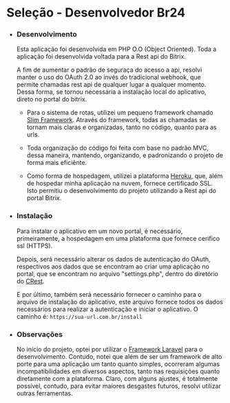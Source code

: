 # Seleção - Desenvolvedor Br24
- ### Desenvolvimento
    Esta aplicação foi desenvolvida em PHP O.O (Object Oriented).
    Toda a aplicação foi desenvolvida voltada para a Rest api do Bitrix.
    
    A fim de aumentar o padrão de seguraça do acesso a api, resolvi 
    manter o uso do OAuth 2.0 ao invés do tradicional webhook, que
    permite chamadas rest api de qualquer lugar a qualquer momento. Dessa
    forma, se tornou necessária a instalação local do aplicativo, direto 
    no portal do bitrix.
    
    - Para o sistema de rotas, utilizei um pequeno framework chamado
        [Slim Framework](https://github.com/slimphp/Slim). Através do
        framework, todas as chamadas se tornam mais claras e
        organizadas, tanto no código, quanto para as urls.
        
    - Toda organização do código foi feita com base no padrão MVC, 
    dessa maneira, mantendo, organizando, e padronizando o projeto
    de forma mais eficiênte.
    
    - Como forma de hospedagem, utilizei a plataforma 
    [Heroku](www.heroku.com), que, além de hospedar 
    minha aplicação na nuvem, fornece certificado SSL. Isto
    permitiu o desenvolvimento do projeto utilizando a Rest api
    do portal Bitrix.
    
- ### Instalação
    Para instalar o aplicativo em um novo portal, é necessário, primeiramente,
    a hospedagem em uma plataforma que fornece cerifico ssl (HTTPS).
    
    Depois, será necessário alterar os dados de autenticação do OAuth, 
     respectivos aos dados que se encontram ao criar uma aplicação
     no portal, que se encontram no arquivo "settings.php", 
     dentro do diretório do [CRest](https://github.com/bitrix-tools/crest).
    
    E por último, também será necessário fornecer o caminho para o 
    arquivo de instalação do aplicativo, este arquivo fornece todos 
    os dados necessários para realizar a autenticação e iniciar o 
    aplicativo. O caminho é: `https://sua-url.com.br/install`
    
- ### Observações

    No início do projeto, optei por utilizar o 
    [Framework Laravel](https://github.com/laravel/laravel) para 
    o desenvolvimento. Contudo, notei que além de ser um framework
    de alto porte para uma aplicação um tanto quanto simples, ocorreram
    algumas incompatibilidades em diversos aspectos, tanto nas requisições
    quanto diretamente com a plataforma. Claro, com alguns ajustes,
    é totalmente possível, contudo, para evitar maiores desgastes futuros,
    resolvi utilizar outras ferramentas.
